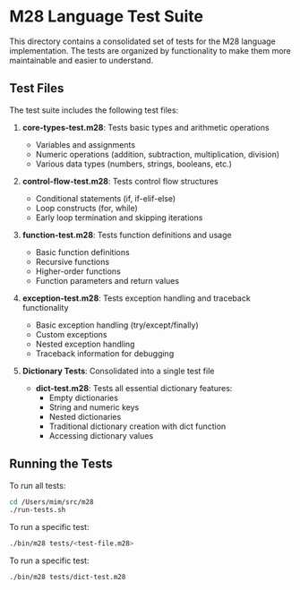 # M28 Language Test Suite

This directory contains a consolidated set of tests for the M28 language implementation. The tests are organized by functionality to make them more maintainable and easier to understand.

## Test Files

The test suite includes the following test files:

1. **core-types-test.m28**: Tests basic types and arithmetic operations
   - Variables and assignments
   - Numeric operations (addition, subtraction, multiplication, division)
   - Various data types (numbers, strings, booleans, etc.)

2. **control-flow-test.m28**: Tests control flow structures
   - Conditional statements (if, if-elif-else)
   - Loop constructs (for, while)
   - Early loop termination and skipping iterations

3. **function-test.m28**: Tests function definitions and usage
   - Basic function definitions
   - Recursive functions
   - Higher-order functions
   - Function parameters and return values

4. **exception-test.m28**: Tests exception handling and traceback functionality
   - Basic exception handling (try/except/finally)
   - Custom exceptions
   - Nested exception handling
   - Traceback information for debugging

5. **Dictionary Tests**: Consolidated into a single test file
   - **dict-test.m28**: Tests all essential dictionary features:
     - Empty dictionaries
     - String and numeric keys
     - Nested dictionaries
     - Traditional dictionary creation with dict function
     - Accessing dictionary values

## Running the Tests

To run all tests:

```bash
cd /Users/mim/src/m28
./run-tests.sh
```

To run a specific test:

```bash
./bin/m28 tests/<test-file.m28>
```

To run a specific test:

```bash
./bin/m28 tests/dict-test.m28
```